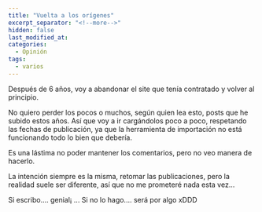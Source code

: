 ```yaml
---
title: "Vuelta a los orígenes"
excerpt_separator: "<!--more-->"
hidden: false
last_modified_at:
categories:
  - Opinión
tags:
  - varios
---
```


Después de 6 años, voy a abandonar el site que tenía contratado y volver al principio.

No quiero perder los pocos o muchos, según quien lea esto, posts que he subido estos años. Así que voy a ir cargándolos poco a poco, respetando las fechas de publicación, ya que la herramienta de importación no está funcionando todo lo bien que debería.

Es una lástima no poder mantener los comentarios, pero no veo manera de hacerlo.

La intención siempre es la misma, retomar las publicaciones, pero la realidad suele ser diferente, así que no me prometeré nada esta vez...

Si escribo.... genial¡ ... Si no lo hago.... será por algo xDDD
